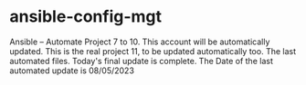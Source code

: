 # ansible-config-mgt

Ansible – Automate Project 7 to 10.
This account will be automatically updated.
This is the real project 11, to be updated automatically too.
The last automated files.
Today's final update is complete.
The Date of the last automated update is 08/05/2023
